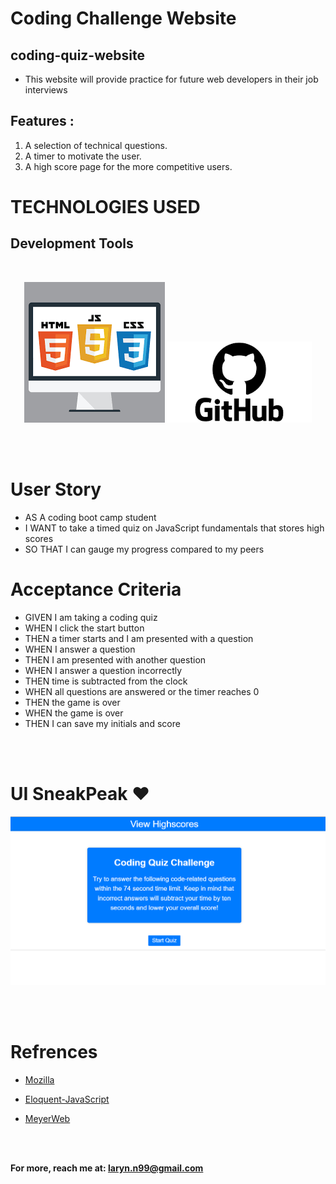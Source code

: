 # Coding Challenge Website

## coding-quiz-website


- This website will provide practice for future web developers in their job interviews


##  Features :

1) A selection of technical questions.
2) A timer to motivate the user.
3) A high score page for the more competitive users.

# TECHNOLOGIES USED 

## Development Tools 
<br>
<div align="center">

![Alt text](assets/img/dev-tools.png)
![Alt text](assets/img/gh.png)

</div>

<br></br>

# User Story
- AS A coding boot camp student
- I WANT to take a timed quiz on JavaScript fundamentals that stores high scores
- SO THAT I can gauge my progress compared to my peers

# Acceptance Criteria
- GIVEN I am taking a coding quiz
- WHEN I click the start button
- THEN a timer starts and I am presented with a question
- WHEN I answer a question
- THEN I am presented with another question
- WHEN I answer a question incorrectly
- THEN time is subtracted from the clock
- WHEN all questions are answered or the timer reaches 0
- THEN the game is over
- WHEN the game is over
- THEN I can save my initials and score

<br></br>

# UI SneakPeak ❤️ 

![Alt text](assets/img/newpeek.png)

<br></br>

# Refrences

- [Mozilla](https://developer.mozilla.org/en-US/docs/Web/JavaScript/Data_structures)

- [Eloquent-JavaScript](https://eloquentjavascript.net/)

- [MeyerWeb](https://meyerweb.com/eric/tools/css/reset/)

<br></br>

**For more, reach me at: laryn.n99@gmail.com**

